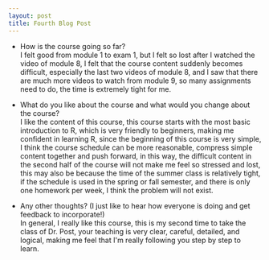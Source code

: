```yaml
---
layout: post
title: Fourth Blog Post
---
```


- How is the course going so far?  
I felt good from module 1 to exam 1, but I felt so lost after I watched the video of module 8, I felt that the course content suddenly becomes difficult, especially the last two videos of module 8, and I saw that there are much more videos to watch from module 9, so many assignments need to do, the time is extremely tight for me.  

- What do you like about the course and what would you change about the course?  
I like the content of this course, this course starts with the most basic introduction to R, which is very friendly to beginners, making me confident in learning R, since the beginning of this course is very simple, I think the course schedule can be more reasonable, compress simple content together and push forward, in this way, the difficult content in the second half of the course will not make me feel so stressed and lost, this may also be because the time of the summer class is relatively tight, if the schedule is used in the spring or fall semester, and there is only one homework per week, I think the problem will not exist.  

- Any other thoughts?  (I just like to hear how everyone is doing and get feedback to incorporate!)  
In general, I really like this course, this is my second time to take the class of Dr. Post, your teaching is very clear, careful, detailed, and logical, making me feel that I'm really following you step by step to learn.  
